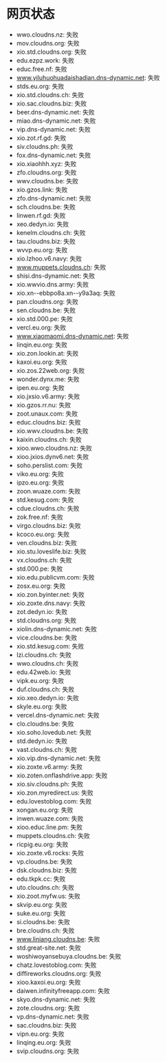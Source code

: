 # 网页状态
- wwo.cloudns.nz: 失败
- mov.cloudns.org: 失败
- xio.std.cloudns.org: 失败
- edu.ezpz.work: 失败
- educ.free.nf: 失败
- www.yiluhuohuadaishadian.dns-dynamic.net: 失败
- stds.eu.org: 失败
- xio.std.cloudns.ch: 失败
- xio.sac.cloudns.biz: 失败
- beer.dns-dynamic.net: 失败
- miao.dns-dynamic.net: 失败
- vip.dns-dynamic.net: 失败
- xio.zot.rf.gd: 失败
- siv.cloudns.ph: 失败
- fox.dns-dynamic.net: 失败
- xio.xiaohhh.xyz: 失败
- zfo.cloudns.org: 失败
- wwv.cloudns.be: 失败
- xio.gzos.link: 失败
- zfo.dns-dynamic.net: 失败
- sch.cloudns.be: 失败
- linwen.rf.gd: 失败
- xeo.dedyn.io: 失败
- kenelm.cloudns.ch: 失败
- tau.cloudns.biz: 失败
- wvvp.eu.org: 失败
- xio.lzhoo.v6.navy: 失败
- www.muppets.cloudns.ch: 失败
- shisi.dns-dynamic.net: 失败
- xio.wwvio.dns.army: 失败
- xio.xn--ebbpo8a.xn--y9a3aq: 失败
- pan.cloudns.org: 失败
- sen.cloudns.be: 失败
- xio.std.000.pe: 失败
- vercl.eu.org: 失败
- www.xiaomaomi.dns-dynamic.net: 失败
- linqin.eu.org: 失败
- xio.zon.lookin.at: 失败
- kaxoi.eu.org: 失败
- xio.zos.22web.org: 失败
- wonder.dynx.me: 失败
- ipen.eu.org: 失败
- xio.jxsio.v6.army: 失败
- xio.gzos.rr.nu: 失败
- zoot.unaux.com: 失败
- educ.cloudns.biz: 失败
- xio.wwv.cloudns.be: 失败
- kaixin.cloudns.ch: 失败
- xioo.wwo.cloudns.nz: 失败
- xioo.jxios.dynv6.net: 失败
- soho.perslist.com: 失败
- viko.eu.org: 失败
- ipzo.eu.org: 失败
- zoon.wuaze.com: 失败
- std.kesug.com: 失败
- cdue.cloudns.ch: 失败
- zok.free.nf: 失败
- virgo.cloudns.biz: 失败
- kcoco.eu.org: 失败
- ven.cloudns.biz: 失败
- xio.stu.loveslife.biz: 失败
- vx.cloudns.ch: 失败
- std.000.pe: 失败
- xio.edu.publicvm.com: 失败
- zosx.eu.org: 失败
- xio.zon.byinter.net: 失败
- xio.zoxte.dns.navy: 失败
- zot.dedyn.io: 失败
- std.cloudns.org: 失败
- xiolin.dns-dynamic.net: 失败
- vice.cloudns.be: 失败
- xio.std.kesug.com: 失败
- lzi.cloudns.ch: 失败
- wwo.cloudns.ch: 失败
- edu.42web.io: 失败
- vipk.eu.org: 失败
- duf.cloudns.ch: 失败
- xio.xeo.dedyn.io: 失败
- skyle.eu.org: 失败
- vercel.dns-dynamic.net: 失败
- clo.cloudns.be: 失败
- xio.soho.lovedub.net: 失败
- std.dedyn.io: 失败
- vast.cloudns.ch: 失败
- xio.vip.dns-dynamic.net: 失败
- xio.zoxte.v6.army: 失败
- xio.zoten.onflashdrive.app: 失败
- xio.siv.cloudns.ph: 失败
- xio.zon.myredirect.us: 失败
- edu.lovestoblog.com: 失败
- xongan.eu.org: 失败
- inwen.wuaze.com: 失败
- xioo.educ.line.pm: 失败
- muppets.cloudns.ch: 失败
- ricpig.eu.org: 失败
- xio.zoxte.v6.rocks: 失败
- vp.cloudns.be: 失败
- dsk.cloudns.biz: 失败
- edu.tkpk.cc: 失败
- uto.cloudns.ch: 失败
- xio.zoot.myfw.us: 失败
- skvip.eu.org: 失败
- suke.eu.org: 失败
- si.cloudns.be: 失败
- bre.cloudns.ch: 失败
- www.liniang.cloudns.be: 失败
- std.great-site.net: 失败
- woshiwoyansebuya.cloudns.be: 失败
- chatz.lovestoblog.com: 失败
- diffireworks.cloudns.org: 失败
- xioo.kaxoi.eu.org: 失败
- daiwen.infinityfreeapp.com: 失败
- skyo.dns-dynamic.net: 失败
- zote.cloudns.org: 失败
- vp.dns-dynamic.net: 失败
- sac.cloudns.biz: 失败
- vipn.eu.org: 失败
- linqing.eu.org: 失败
- svip.cloudns.org: 失败
